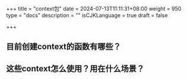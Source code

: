 +++
title = "context包"
date = 2024-07-13T11:11:31+08:00
weight = 950
type = "docs"
description = ""
isCJKLanguage = true
draft = false

+++

## 目前创建context的函数有哪些？

## 这些context怎么使用？用在什么场景？
